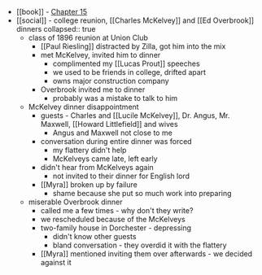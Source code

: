 - [[book]] - [Chapter 15](https://standardebooks.org/ebooks/sinclair-lewis/babbitt/text/chapter-15)
- [[social]] - college reunion, [[Charles McKelvey]] and [[Ed Overbrook]] dinners
  collapsed:: true
	- class of 1896 reunion at Union Club
		- [[Paul Riesling]] distracted by Zilla, got him into the mix
		- met McKelvey, invited him to dinner
			- complimented my [[Lucas Prout]] speeches
			- we used to be friends in college, drifted apart
			- owns major construction company
		- Overbrook invited me to dinner
			- probably was a mistake to talk to him
	- McKelvey dinner disappointment
		- guests - Charles and [[Lucile McKelvey]], Dr. Angus, Mr. Maxwell, [[Howard Littlefield]] and wives
			- Angus and Maxwell not close to me
		- conversation during entire dinner was forced
			- my flattery didn't help
			- McKelveys came late, left early
		- didn't hear from McKelveys again
			- not invited to their dinner for English lord
		- [[Myra]] broken up by failure
			- shame because she put so much work into preparing
	- miserable Overbrook dinner
		- called me a few times - why don't they write?
		- we rescheduled because of the McKelveys
		- two-family house in Dorchester - depressing
			- didn't know other guests
			- bland conversation - they overdid it with the flattery
		- [[Myra]] mentioned inviting them over afterwards - we decided against it
